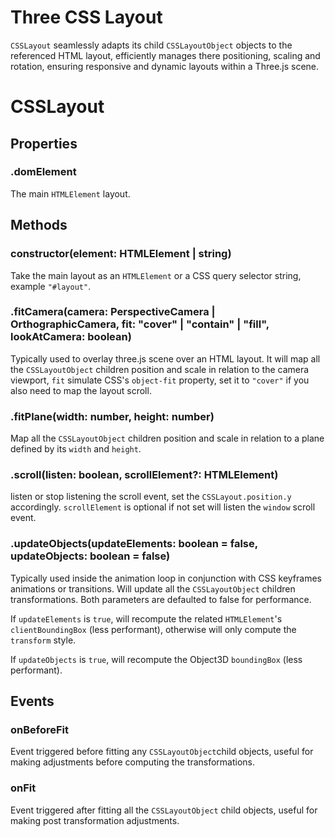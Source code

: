 # Three CSS Layout

`CSSLayout` seamlessly adapts its child `CSSLayoutObject` objects to the referenced HTML layout, efficiently manages there positioning, scaling and rotation, ensuring responsive and dynamic layouts within a Three.js scene.

# CSSLayout

## Properties

### .domElement

The main `HTMLElement` layout.

## Methods

### constructor(element: HTMLElement | string)

Take the main layout as an `HTMLElement` or a CSS query selector string, example `"#layout"`.

### .fitCamera(camera: PerspectiveCamera | OrthographicCamera, fit: "cover" | "contain" | "fill", lookAtCamera: boolean)

Typically used to overlay three.js scene over an HTML layout. It will map all the `CSSLayoutObject` children position and scale in relation to the camera viewport, `fit` simulate CSS's `object-fit` property, set it to `"cover"` if you also need to map the layout scroll.

### .fitPlane(width: number, height: number)

Map all the `CSSLayoutObject` children position and scale in relation to a plane defined by its `width` and `height`.

### .scroll(listen: boolean, scrollElement?: HTMLElement)

listen or stop listening the scroll event, set the `CSSLayout.position.y` accordingly. `scrollElement` is optional if not set will listen the `window` scroll event.

### .updateObjects(updateElements: boolean = false, updateObjects: boolean = false)

Typically used inside the animation loop in conjunction with CSS keyframes animations or transitions. Will update all the `CSSLayoutObject` children transformations. Both parameters are defaulted to false for performance.

If `updateElements` is `true`, will recompute the related `HTMLElement`'s `clientBoundingBox` (less performant), otherwise will only compute the `transform` style.

If `updateObjects` is `true`, will recompute the Object3D `boundingBox` (less performant).

## Events

### onBeforeFit

Event triggered before fitting any `CSSLayoutObject`child objects, useful for making adjustments before computing the transformations.

### onFit

Event triggered after fitting all the `CSSLayoutObject` child objects, useful for making post transformation adjustments.
